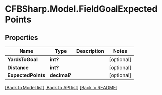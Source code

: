 # CFBSharp.Model.FieldGoalExpectedPoints
## Properties

Name | Type | Description | Notes
------------ | ------------- | ------------- | -------------
**YardsToGoal** | **int?** |  | [optional] 
**Distance** | **int?** |  | [optional] 
**ExpectedPoints** | **decimal?** |  | [optional] 

[[Back to Model list]](../README.md#documentation-for-models) [[Back to API list]](../README.md#documentation-for-api-endpoints) [[Back to README]](../README.md)

